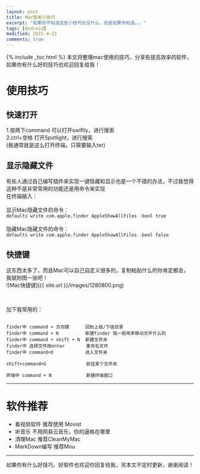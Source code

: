 ```yaml
---
layout: post
title: Mac使用小技巧
excerpt: "如果你不知道这些小技巧也没什么，但是如果你知道。。。"
tags: [Android]
modified: 2015-4-21
comments: true
---
```

{% include _toc.html %}
本文将整理mac使用的技巧，分享些提高效率的软件，如果你有什么好的技巧也欢迎回复给我！  

# 使用技巧  

## 快速打开  
1.按两下command 可以打开swiftly，进行搜索  
2.ctrl+空格 打开Spotlight，进行搜索  
(我通常就是这么打开终端，只需要输入ter)

## 显示隐藏文件 
有些人通过自己编写插件来实现一键隐藏和显示也是一个不错的办法，不过我觉得这种不是非常常用的功能还是用命令来实现  
在终端输入： 
<br/>  
显示Mac隐藏文件的命令：  
`defaults write com.apple.finder AppleShowAllFiles -bool true`
<br/>  
隐藏Mac隐藏文件的命令：  
`defaults write com.apple.finder AppleShowAllFiles -bool false`


## 快捷键 
这东西太多了，而且Mac可以自己自定义很多的，复制粘贴什么的你肯定都会，我就附图一张吧！  
![Mac快捷键]({{ site.url }}/images/1280800.png)

<br/>

加下我常用的：
<pre><code>
finder中 command + 方向键      回到上级/下级目录  
finder中 command + N          新建finder 我一般用来移动文件什么的  
finder中 command + shift + N  新建文件夹
finder中 选择文件按enter        重命名文件 
finder中 command+O            进入文件夹

shift+command+G               前往某个文件夹

终端中 command + N             新建终端窗口
</code></pre>

--- 

# 软件推荐 
* 看视频软件 推荐使用 Movist
* 听音乐 不用网易云音乐，你的逼格在哪里
* 清理Mac 推荐CleanMyMac
* MarkDown编写 推荐Mou

---
如果你有什么好技巧、好软件也欢迎你回复给我，另本文不定时更新，谢谢阅读！


